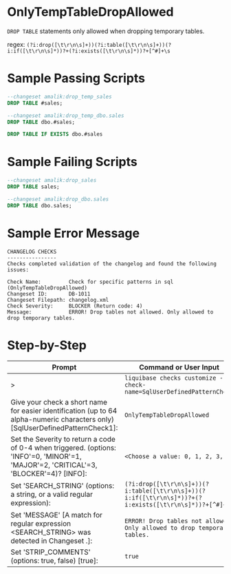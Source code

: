 # OnlyTempTableDropAllowed

`DROP TABLE` statements only allowed when dropping temporary tables.

regex: `(?i:drop([\t\r\n\s]+))(?i:table([\t\r\n\s]+))(?i:if([\t\r\n\s]*))?+(?i:exists([\t\r\n\s]*))?+[^#]+\s`

# Sample Passing Scripts
``` sql
--changeset amalik:drop_temp_sales
DROP TABLE #sales;

--changeset amalik:drop_temp_dbo.sales
DROP TABLE dbo.#sales;

DROP TABLE IF EXISTS dbo.#sales
```

# Sample Failing Scripts
``` sql
--changeset amalik:drop_sales
DROP TABLE sales;

--changeset amalik:drop_dbo.sales
DROP TABLE dbo.sales;
```

# Sample Error Message
```
CHANGELOG CHECKS
----------------
Checks completed validation of the changelog and found the following issues:

Check Name:         Check for specific patterns in sql (OnlyTempTableDropAllowed)
Changeset ID:       DB-1011
Changeset Filepath: changelog.xml
Check Severity:     BLOCKER (Return code: 4)
Message:            ERROR! Drop tables not allowed. Only allowed to drop temporary tables.
```

# Step-by-Step
| Prompt | Command or User Input |
| ------ | ----------------------|
| > | `liquibase checks customize --check-name=SqlUserDefinedPatternCheck` |
| Give your check a short name for easier identification (up to 64 alpha-numeric characters only) [SqlUserDefinedPatternCheck1]: | `OnlyTempTableDropAllowed` |
| Set the Severity to return a code of 0-4 when triggered. (options: 'INFO'=0, 'MINOR'=1, 'MAJOR'=2, 'CRITICAL'=3, 'BLOCKER'=4)? [INFO]: | `<Choose a value: 0, 1, 2, 3, 4>` |
| Set 'SEARCH_STRING' (options: a string, or a valid regular expression): | `(?i:drop([\t\r\n\s]+))(?i:table([\t\r\n\s]+))(?i:if([\t\r\n\s]*))?+(?i:exists([\t\r\n\s]*))?+[^#]+\s` |
| Set 'MESSAGE' [A match for regular expression <SEARCH_STRING> was detected in Changeset <CHANGESET>.]: | `ERROR! Drop tables not allowed. Only allowed to drop temporary tables.` |
| Set 'STRIP_COMMENTS' (options: true, false) [true]: | `true` |
